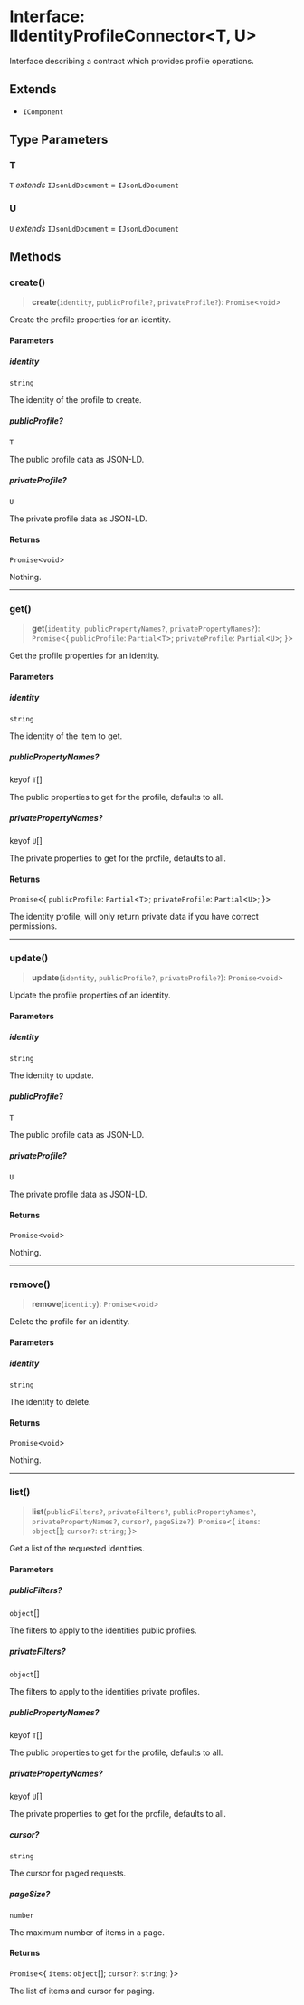 # Interface: IIdentityProfileConnector\<T, U\>

Interface describing a contract which provides profile operations.

## Extends

- `IComponent`

## Type Parameters

### T

`T` *extends* `IJsonLdDocument` = `IJsonLdDocument`

### U

`U` *extends* `IJsonLdDocument` = `IJsonLdDocument`

## Methods

### create()

> **create**(`identity`, `publicProfile?`, `privateProfile?`): `Promise`\<`void`\>

Create the profile properties for an identity.

#### Parameters

##### identity

`string`

The identity of the profile to create.

##### publicProfile?

`T`

The public profile data as JSON-LD.

##### privateProfile?

`U`

The private profile data as JSON-LD.

#### Returns

`Promise`\<`void`\>

Nothing.

***

### get()

> **get**(`identity`, `publicPropertyNames?`, `privatePropertyNames?`): `Promise`\<\{ `publicProfile`: `Partial`\<`T`\>; `privateProfile`: `Partial`\<`U`\>; \}\>

Get the profile properties for an identity.

#### Parameters

##### identity

`string`

The identity of the item to get.

##### publicPropertyNames?

keyof `T`[]

The public properties to get for the profile, defaults to all.

##### privatePropertyNames?

keyof `U`[]

The private properties to get for the profile, defaults to all.

#### Returns

`Promise`\<\{ `publicProfile`: `Partial`\<`T`\>; `privateProfile`: `Partial`\<`U`\>; \}\>

The identity profile, will only return private data if you have correct permissions.

***

### update()

> **update**(`identity`, `publicProfile?`, `privateProfile?`): `Promise`\<`void`\>

Update the profile properties of an identity.

#### Parameters

##### identity

`string`

The identity to update.

##### publicProfile?

`T`

The public profile data as JSON-LD.

##### privateProfile?

`U`

The private profile data as JSON-LD.

#### Returns

`Promise`\<`void`\>

Nothing.

***

### remove()

> **remove**(`identity`): `Promise`\<`void`\>

Delete the profile for an identity.

#### Parameters

##### identity

`string`

The identity to delete.

#### Returns

`Promise`\<`void`\>

Nothing.

***

### list()

> **list**(`publicFilters?`, `privateFilters?`, `publicPropertyNames?`, `privatePropertyNames?`, `cursor?`, `pageSize?`): `Promise`\<\{ `items`: `object`[]; `cursor?`: `string`; \}\>

Get a list of the requested identities.

#### Parameters

##### publicFilters?

`object`[]

The filters to apply to the identities public profiles.

##### privateFilters?

`object`[]

The filters to apply to the identities private profiles.

##### publicPropertyNames?

keyof `T`[]

The public properties to get for the profile, defaults to all.

##### privatePropertyNames?

keyof `U`[]

The private properties to get for the profile, defaults to all.

##### cursor?

`string`

The cursor for paged requests.

##### pageSize?

`number`

The maximum number of items in a page.

#### Returns

`Promise`\<\{ `items`: `object`[]; `cursor?`: `string`; \}\>

The list of items and cursor for paging.
